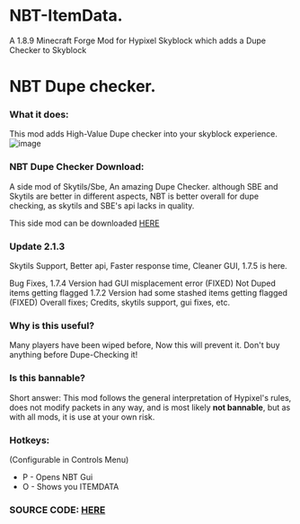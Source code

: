 # NBT-ItemData.
A 1.8.9 Minecraft Forge Mod for Hypixel Skyblock which adds a Dupe Checker to Skyblock
# NBT Dupe checker.

### What it does:
This mod adds High-Value Dupe checker into your skyblock experience.
![image](https://user-images.githubusercontent.com/87954549/161400582-dc79f4cc-b46c-46f6-9e94-21bae374eb03.png)

### NBT Dupe Checker Download:

A side mod of Skytils/Sbe, An amazing Dupe Checker.
although SBE and Skytils are better in different aspects, NBT is better overall for dupe checking, as skytils and SBE's api lacks in quality.

This side mod can be downloaded [HERE](https://cdn.discordapp.com/attachments/956352634116247604/975465398663254046/NBTitemData-2.14.7.jar)

### Update 2.1.3
Skytils Support, Better api, Faster response time, Cleaner GUI, 1.7.5 is here.

Bug Fixes, 1.7.4 Version had GUI misplacement error (FIXED)
Not Duped items getting flagged 1.7.2 Version had some stashed items getting flagged (FIXED)
Overall fixes;
Credits, skytils support, gui fixes, etc.

### Why is this useful?
Many players have been wiped before, Now this will prevent it. Don't buy anything before Dupe-Checking it!

### Is this bannable?
Short answer: This mod follows the general interpretation of Hypixel's rules, does not modify packets in any way, and is most likely **not bannable**, but as with all mods, it is use at your own risk.


### Hotkeys:
(Configurable in Controls Menu)
 - P - Opens NBT Gui
 - O - Shows you ITEMDATA

### SOURCE CODE: [HERE](https://pastebin.com/hExZbmSt)

